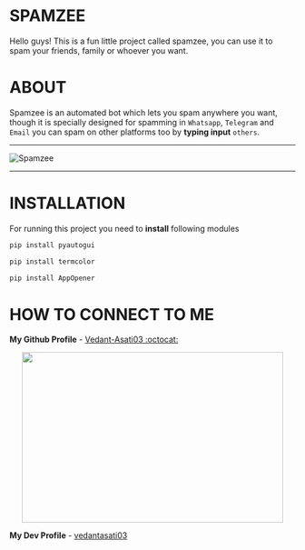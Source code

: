 # SPAMZEE

Hello guys! This is a fun little project called spamzee, you can use it to spam your friends, family or whoever you want.



# ABOUT

Spamzee is an automated bot which lets you spam anywhere you want, though it is specially designed for spamming in `Whatsapp`, `Telegram` and `Email` you can spam on other platforms too by **typing input** `others`.




_______________________________________________________________________________________________________________________________________________________________________


![Spamzee](https://user-images.githubusercontent.com/109758134/197852239-a4fcd37e-bfbf-45c2-b6bb-f58363708578.jpg)


_______________________________________________________________________________________________________________________________________________________________________




# INSTALLATION


For running this project you need to **install** following modules

```sh
pip install pyautogui
```

```sh
pip install termcolor
```

```sh
pip install AppOpener
```


# HOW TO CONNECT TO ME



    

**My Github Profile** - [Vedant-Asati03 :octocat:](https://github.com/Vedant-Asati03)     

<p align="center">
  <img width="460" height="300" src="![image](https://user-images.githubusercontent.com/460/300)
">
</p>

**My Dev Profile** - [vedantasati03](https://dev.to/vedantasati03)

